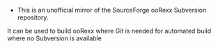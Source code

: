 * This is an unofficial mirror of the SourceForge ooRexx Subversion repository.

It can be used to build ooRexx where Git is needed for automated build where no Subversion is available
